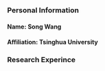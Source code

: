 ### Personal Information
#### Name: Song Wang
#### Affiliation: Tsinghua University
####




### Research Experince






